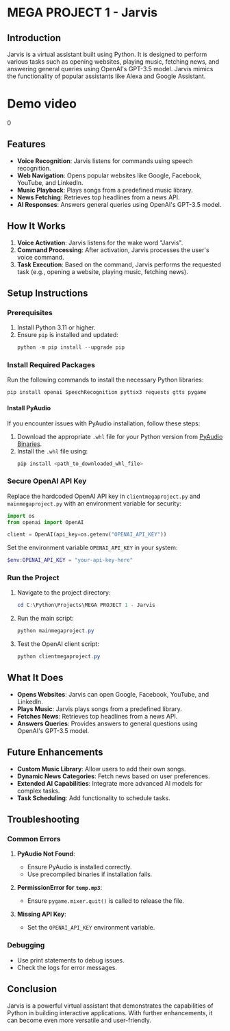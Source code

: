 # MEGA PROJECT 1 - Jarvis

## Introduction
Jarvis is a virtual assistant built using Python. It is designed to perform various tasks such as opening websites, playing music, fetching news, and answering general queries using OpenAI's GPT-3.5 model. Jarvis mimics the functionality of popular assistants like Alexa and Google Assistant.

# Demo video
0

## Features
- **Voice Recognition**: Jarvis listens for commands using speech recognition.
- **Web Navigation**: Opens popular websites like Google, Facebook, YouTube, and LinkedIn.
- **Music Playback**: Plays songs from a predefined music library.
- **News Fetching**: Retrieves top headlines from a news API.
- **AI Responses**: Answers general queries using OpenAI's GPT-3.5 model.

## How It Works
1. **Voice Activation**: Jarvis listens for the wake word "Jarvis".
2. **Command Processing**: After activation, Jarvis processes the user's voice command.
3. **Task Execution**: Based on the command, Jarvis performs the requested task (e.g., opening a website, playing music, fetching news).

## Setup Instructions

### Prerequisites
1. Install Python 3.11 or higher.
2. Ensure `pip` is installed and updated:
   ```powershell
   python -m pip install --upgrade pip
   ```

### Install Required Packages
Run the following commands to install the necessary Python libraries:
```powershell
pip install openai SpeechRecognition pyttsx3 requests gtts pygame
```

#### Install PyAudio
If you encounter issues with PyAudio installation, follow these steps:
1. Download the appropriate `.whl` file for your Python version from [PyAudio Binaries](https://www.lfd.uci.edu/~gohlke/pythonlibs/#pyaudio).
2. Install the `.whl` file using:
   ```powershell
   pip install <path_to_downloaded_whl_file>
   ```

### Secure OpenAI API Key
Replace the hardcoded OpenAI API key in `clientmegaproject.py` and `mainmegaproject.py` with an environment variable for security:
```python
import os
from openai import OpenAI

client = OpenAI(api_key=os.getenv("OPENAI_API_KEY"))
```
Set the environment variable `OPENAI_API_KEY` in your system:
```powershell
$env:OPENAI_API_KEY = "your-api-key-here"
```

### Run the Project
1. Navigate to the project directory:
   ```powershell
   cd C:\Python\Projects\MEGA PROJECT 1 - Jarvis
   ```
2. Run the main script:
   ```powershell
   python mainmegaproject.py
   ```
3. Test the OpenAI client script:
   ```powershell
   python clientmegaproject.py
   ```

## What It Does
- **Opens Websites**: Jarvis can open Google, Facebook, YouTube, and LinkedIn.
- **Plays Music**: Jarvis plays songs from a predefined library.
- **Fetches News**: Retrieves top headlines from a news API.
- **Answers Queries**: Provides answers to general questions using OpenAI's GPT-3.5 model.

## Future Enhancements
- **Custom Music Library**: Allow users to add their own songs.
- **Dynamic News Categories**: Fetch news based on user preferences.
- **Extended AI Capabilities**: Integrate more advanced AI models for complex tasks.
- **Task Scheduling**: Add functionality to schedule tasks.

## Troubleshooting
### Common Errors
1. **PyAudio Not Found**:
   - Ensure PyAudio is installed correctly.
   - Use precompiled binaries if installation fails.

2. **PermissionError for `temp.mp3`**:
   - Ensure `pygame.mixer.quit()` is called to release the file.

3. **Missing API Key**:
   - Set the `OPENAI_API_KEY` environment variable.

### Debugging
- Use print statements to debug issues.
- Check the logs for error messages.

## Conclusion
Jarvis is a powerful virtual assistant that demonstrates the capabilities of Python in building interactive applications. With further enhancements, it can become even more versatile and user-friendly.

